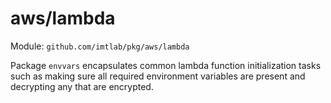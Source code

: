 # aws/lambda
Module: `github.com/imtlab/pkg/aws/lambda`

Package `envvars` encapsulates common lambda function initialization tasks such as making sure
all required environment variables are present and decrypting any that are encrypted.